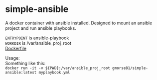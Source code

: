 # simple-ansible
A docker container with ansible installed. Designed to mount an ansible project and run ansible playbooks.

`ENTRYPOINT` is ansible-playbook  
`WORKDIR` is /var/ansible_proj_root  
[Dockerfile](https://github.com/gmorse81/docker-ansible-playbook/blob/master/Dockerfile)
 

Usage:  
Something like this:  
`docker run -it -v ${PWD}:/var/ansible_proj_root gmorse81/simple-ansible:latest myplaybook.yml`